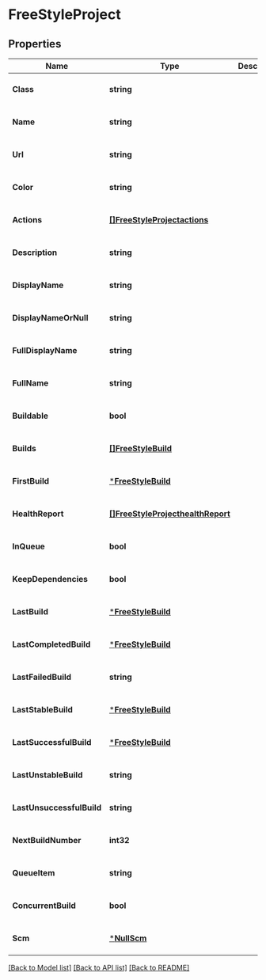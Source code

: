 # FreeStyleProject

## Properties
Name | Type | Description | Notes
------------ | ------------- | ------------- | -------------
**Class** | **string** |  | [optional] [default to null]
**Name** | **string** |  | [optional] [default to null]
**Url** | **string** |  | [optional] [default to null]
**Color** | **string** |  | [optional] [default to null]
**Actions** | [**[]FreeStyleProjectactions**](FreeStyleProjectactions.md) |  | [optional] [default to null]
**Description** | **string** |  | [optional] [default to null]
**DisplayName** | **string** |  | [optional] [default to null]
**DisplayNameOrNull** | **string** |  | [optional] [default to null]
**FullDisplayName** | **string** |  | [optional] [default to null]
**FullName** | **string** |  | [optional] [default to null]
**Buildable** | **bool** |  | [optional] [default to null]
**Builds** | [**[]FreeStyleBuild**](FreeStyleBuild.md) |  | [optional] [default to null]
**FirstBuild** | [***FreeStyleBuild**](FreeStyleBuild.md) |  | [optional] [default to null]
**HealthReport** | [**[]FreeStyleProjecthealthReport**](FreeStyleProjecthealthReport.md) |  | [optional] [default to null]
**InQueue** | **bool** |  | [optional] [default to null]
**KeepDependencies** | **bool** |  | [optional] [default to null]
**LastBuild** | [***FreeStyleBuild**](FreeStyleBuild.md) |  | [optional] [default to null]
**LastCompletedBuild** | [***FreeStyleBuild**](FreeStyleBuild.md) |  | [optional] [default to null]
**LastFailedBuild** | **string** |  | [optional] [default to null]
**LastStableBuild** | [***FreeStyleBuild**](FreeStyleBuild.md) |  | [optional] [default to null]
**LastSuccessfulBuild** | [***FreeStyleBuild**](FreeStyleBuild.md) |  | [optional] [default to null]
**LastUnstableBuild** | **string** |  | [optional] [default to null]
**LastUnsuccessfulBuild** | **string** |  | [optional] [default to null]
**NextBuildNumber** | **int32** |  | [optional] [default to null]
**QueueItem** | **string** |  | [optional] [default to null]
**ConcurrentBuild** | **bool** |  | [optional] [default to null]
**Scm** | [***NullScm**](NullSCM.md) |  | [optional] [default to null]

[[Back to Model list]](../README.md#documentation-for-models) [[Back to API list]](../README.md#documentation-for-api-endpoints) [[Back to README]](../README.md)


